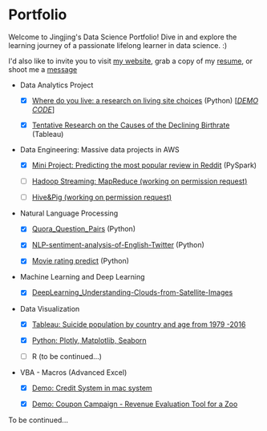 # Portfolio
Welcome to Jingjing's Data Science Portfolio! Dive in and explore the learning journey of a passionate lifelong learner in data science. :)

I'd also like to invite you to visit [my website](http://jingjingl.georgetown.domains/), grab a copy of my [resume](https://github.com/JLin-data/portfolio/blob/master/Lin%2C%20Jingjing_Resume_v3_n.pdf), or shoot me a [message](mailto:isjingjing.lin@gmail.com)  



   <!-- (This is new repository for my data science work, it is still under construction and updated frequently!) -->



<!-- [Data Engineering: Massive data projects in AWS] (https://github.com/JJJJJingL/dataEngineering-AWS) --> 

* Data Analytics Project
   - [x] [Where do you live: a research on living site choices](https://github.com/JJJJJingL/Where-should-you-live-for-your-health) (Python) [[*DEMO*](https://jingjingl.georgetown.domains/501Demo.html)  [*CODE*](https://github.com/JLin-data/Where-should-you-live-for-your-health/tree/master)]
  - [x] [Tentative Research on the Causes of the Declining Birthrate](https://github.com/JJJJJingL/DataVisualizationDemo) (Tableau)  


* Data Engineering: Massive data projects in AWS
  - [x] [Mini Project: Predicting the most popular review in Reddit](https://github.com/JJJJJingL/ANLY502MassiveData-reddit-comments-id) (PySpark)  
  - [ ] [Hadoop Streaming: MapReduce (working on permission request)](https://github.com/gu-anly502/spring2019-a2-JJJJJingL)
  - [ ] [Hive&Pig (working on permission request)](https://github.com/gu-anly502/spring2019-a3-JJJJJingL)


* Natural Language Processing 
  - [x] [Quora_Question_Pairs](https://github.com/KoalaChelsea/Quora_Question_Pairs) (Python)  
  - [x] [NLP-sentiment-analysis-of-English-Twitter](https://github.com/KoalaChelsea/NLP-sentiment-analysis-of-English-Twitter) (Python) 
  - [x] [Movie rating predict](https://github.com/JJJJJingL/movie_ratings) (Python) 


* Machine Learning and Deep Learning
  - [x] [DeepLearning_Understanding-Clouds-from-Satellite-Images](https://github.com/JJJJJingL/DeepLearning_Understanding-Clouds-from-Satellite-Images)


* Data Visualization
  - [x] [Tableau: Suicide population by country and age from 1979 -2016](http://jingjingl.georgetown.domains/503HW3.html)
  - [x] [Python: Plotly, Matplotlib, Seaborn](http://jingjingl.georgetown.domains/HWpre.html)
  - [ ] R (to be continued...)

  
 
* VBA - Macros (Advanced Excel)
  - [x] [Demo: Credit System in mac system](https://youtu.be/zPP6EvdQZzU) 
  - [x] [Demo: Coupon Campaign - Revenue Evaluation Tool for a Zoo](https://youtu.be/vDbzNU8ojGw) 
  


To be continued... 
